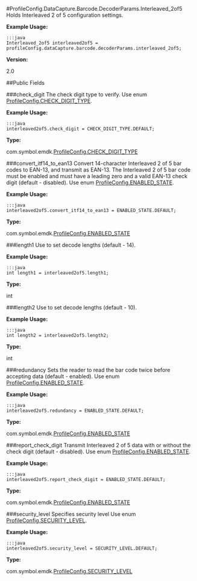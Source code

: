 #ProfileConfig.DataCapture.Barcode.DecoderParams.Interleaved_2of5
Holds Interleaved 2 of 5 configuration settings.

**Example Usage:**

	:::java
	Interleaved_2of5 interleaved2of5 = profileConfig.dataCapture.barcode.decoderParams.interleaved_2of5;


**Version:**

2.0

##Public Fields

###check_digit
The check digit type to verify. Use enum [ProfileConfig.CHECK_DIGIT_TYPE](ProfileConfig.CHECK_DIGIT_TYPE).

**Example Usage:**

	:::java
	interleaved2of5.check_digit = CHECK_DIGIT_TYPE.DEFAULT;


**Type:**

com.symbol.emdk.[ProfileConfig.CHECK_DIGIT_TYPE](ProfileConfig.CHECK_DIGIT_TYPE)

###convert_itf14_to_ean13
Convert 14-character Interleaved 2 of 5 bar codes to EAN-13, and transmit as EAN-13. The Interleaved 2 of 5 bar code must be enabled and must have a leading zero and a valid EAN-13 check digit (default - disabled). Use enum [ProfileConfig.ENABLED_STATE](ProfileConfig.ENABLED_STATE).

**Example Usage:**

	:::java
	interleaved2of5.convert_itf14_to_ean13 = ENABLED_STATE.DEFAULT;


**Type:**

com.symbol.emdk.[ProfileConfig.ENABLED_STATE](ProfileConfig.ENABLED_STATE)

###length1
Use to set decode lengths (default - 14).

**Example Usage:**

	:::java
	int length1 = interleaved2of5.length1;


**Type:**

int

###length2
Use to set decode lengths (default - 10).

**Example Usage:**

	:::java
	int length2 = interleaved2of5.length2;


**Type:**

int

###redundancy
Sets the reader to read the bar code twice before accepting data (default - enabled). Use enum [ProfileConfig.ENABLED_STATE](ProfileConfig.ENABLED_STATE).

**Example Usage:**

	:::java
	interleaved2of5.redundancy = ENABLED_STATE.DEFAULT;


**Type:**

com.symbol.emdk.[ProfileConfig.ENABLED_STATE](ProfileConfig.ENABLED_STATE)

###report_check_digit
Transmit Interleaved 2 of 5 data with or without the check digit (default - disabled). Use enum [ProfileConfig.ENABLED_STATE](ProfileConfig.ENABLED_STATE).

**Example Usage:**

	:::java
	interleaved2of5.report_check_digit = ENABLED_STATE.DEFAULT;


**Type:**

com.symbol.emdk.[ProfileConfig.ENABLED_STATE](ProfileConfig.ENABLED_STATE)

###security_level
Specifies security level Use enum [ProfileConfig.SECURITY_LEVEL](ProfileConfig.SECURITY_LEVEL).

**Example Usage:**

	:::java
	interleaved2of5.security_level = SECURITY_LEVEL.DEFAULT;


**Type:**

com.symbol.emdk.[ProfileConfig.SECURITY_LEVEL](ProfileConfig.SECURITY_LEVEL)

